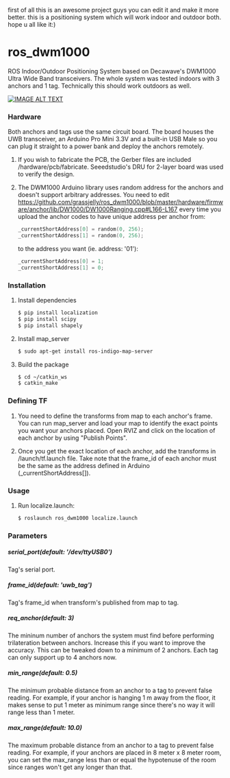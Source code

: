 first of all this is an awesome project guys you can edit it and make it more better.
this is a positioning system which will work indoor and outdoor both.
hope u all like it:)

# ros_dwm1000

ROS Indoor/Outdoor Positioning System based on Decawave's DWM1000 Ultra Wide Band transceivers.
The whole system was tested indoors with 3 anchors and 1 tag. Technically this should work outdoors as well.

[![IMAGE ALT TEXT](http://img.youtube.com/vi/BuBnmrkJ9BY/maxresdefault.jpg)](https://www.youtube.com/embed/BuBnmrkJ9BY "ROS Indoor Localization using Decawave's UWB Transceivers ")

### Hardware
Both anchors and tags use the same circuit board. The board houses the UWB transceiver, an Arduino Pro Mini 3.3V and a built-in USB
Male so you can plug it straight to a power bank and deploy the anchors remotely.

1. If you wish to fabricate the PCB, the Gerber files are included /hardware/pcb/fabricate.
Seeedstudio's DRU for 2-layer board was used to verify the design.

2. The DWM1000 Arduino library  uses random address for the anchors and doesn't support arbitrary addresses.
You need to edit https://github.com/grassjelly/ros_dwm1000/blob/master/hardware/firmware/anchor/lib/DW1000/DW1000Ranging.cpp#L166-L167 every time you upload the
anchor codes to have unique address per anchor from:

    ```c++
    _currentShortAddress[0] = random(0, 256);
    _currentShortAddress[1] = random(0, 256);
    ```
    to the address you want (ie. address: '01'):

    ```c++
    _currentShortAddress[0] = 1;
    _currentShortAddress[1] = 0;
    ```

### Installation
1. Install dependencies

    ```sh
    $ pip install localization
    $ pip install scipy
    $ pip install shapely
    ```

2. Install map_server

    ```sh
    $ sudo apt-get install ros-indigo-map-server
    ```

3. Build the package

    ```sh
    $ cd ~/catkin_ws
    $ catkin_make
    ```

### Defining TF
1. You need to define the transforms from map to each anchor's frame. You can run map_server and load your map to identify
the exact points you want your anchors placed. Open RVIZ and click on the location of each anchor by using "Publish Points".

2. Once you get the exact location of each anchor, add the transforms in /launch/tf.launch file. Take note that the frame_id of
each anchor must be the same as the address defined in Arduino (_currentShortAddress[]).

### Usage
1. Run localize.launch:			

    ```sh
    $ roslaunch ros_dwm1000 localize.launch
    ```

### Parameters
##### serial_port(default: '/dev/ttyUSB0')
Tag's serial port.

##### frame_id(default: 'uwb_tag')
Tag's frame_id when transform's published from map to tag.

##### req_anchor(default: 3)
The mininum number of anchors the system must find before performing trilateration between anchors. Increase this if you want to improve the accuracy. This can be tweaked down to a minimum of 2 anchors. Each tag can only support up to 4 anchors now.

##### min_range(default: 0.5)
The minimum probable distance from an anchor to a tag to prevent false reading. For example, if your anchor is hanging 1 m away from
the floor, it makes sense to put 1 meter as minimum range since there's no way it will range less than 1 meter.

##### max_range(default: 10.0)
The maximum probable distance from an anchor to a tag to prevent false reading. For example, if your anchors are placed in 8 meter x 8 meter room,
you can set the max_range less than or equal the hypotenuse of the room since ranges won't get any longer than that.

